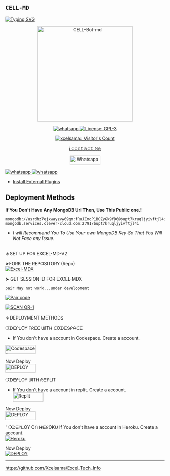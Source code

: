 ## `CELL-MD`
<div align="left">
<a href="https://git.io/typing-svg"><img src="https://readme-typing-svg.demolab.com?font=Ribeye&size=50&pause=1000&color=fffx00&center=true&width=900&height=100&lines=Hey (*´∇`)ﾉ I'm CELL-MD;Multi+Device+Whatsapp+Bot;Developed+By+EXCEL+AMADI" alt="Typing SVG" /></a>
  


<p align="center">
  <a href="https://chat.whatsapp.com/ERYl3BYeDgj0xlZUssQI9p">
    <img alt="CELL-Bot-md" height="300" src="https://telegra.ph/file/0b803161891c903a5e3a9.jpg">
  </a>
</p>
   <p align="center">
  <a href="https://wa.me//+2347045035241" target="_blank">
    <img alt="whatsapp" src="https://img.shields.io/badge/ Whatsapp -25D366?style=for-the-badge&logo=whatsapp&logoColor=white" />
  </a>
  <a aria-label="Excel_Md is free to use" href="https://chat.whatsapp.com/ERYl3BYeDgj0xlZUssQI9p" target="_blank">
    <img alt="License: GPL-3" src="https://badges.frapsoft.com/os/gpl/gpl.png?v=103)](https://opensource.org/licenses/GPL-3.0/" target="_blank" />
  </a>
   <a aria-label="Excel-MdV2 is free to use" href="https://whatsapp.com/channel/0029VaBcXo4JJhzW9c1uVD2X" target="_blank">
   </p>
<p align="center"><img src="https://profile-counter.glitch.me/{xcelsama}/count.svg" alt="xcelsama:: Visitor's Count" /></p>


<p align="center">ℹ️ 𝙲𝚘𝚗𝚝𝚊𝚌𝚝 𝙼𝚎
  <a
 href="https://wa.me//+2347045035241"></a>


<p align="center">
<a href='https://chat.whatsapp.com/EjCevQuz0IBIlfUUYLPEB4' target="_blank"><img alt='Whatsapp' src='https://img.shields.io/badge/OFFICIAL-GC-h?color=black&style=for-the-badge&logo=whatsapp' width="96.35" height="28"/></a></p>
  <a aria-label="Join our chats" href="https://chat.whatsapp.com/ERYl3BYeDgj0xlZUssQI9p" target="_blank">

   <img alt="whatsapp" src="https://img.shields.io/badge/Join Group-25D366?style=for-the-badge&logo=whatsapp&logoColor=white" />

  </a>

<a aria-label="Join our chats" href="https://wa.me/2347045035241?text=Hi!! Excel, I need Your Help" target="_blank">

   <img alt="whatsapp" src="https://img.shields.io/badge/Bot%20Whatsapp-25D366?style=for-the-badge&logo=whatsapp&logoColor=white" />

</p>



- Install [External Plugins](https://github.com/SamPandey001/Secktor-Plugins)
## Deployment Methods
**If You Don't Have Any MongoDB Url Then, Use This Public one.!**
```
mongodb://usrdhz7ejxwayzvw69qm:fRuJImqP1BOZyGk9fD6@bupt7kruqljyivftjl4i-mongodb.services.clever-cloud.com:2791/bupt7kruqljyivftjl4i
```
- *I will Recommend You To Use Your own MongoDB Key So That You Will Not Face any Issue.*
##

  ＊SET UP FOR EXCEL-MD-V2

    
➤FORK THE REPOSITORY (Repo) 
    <br>
<a href="https://github.com/Xcelsama/Excel-MDX"><img title="Excel-MDX" src="https://img.shields.io/badge/FORK Excel-MD-V2?color=black&style=for-the-badge&logo=stackshare"></a>


➤  GET SESSION  ID FOR EXCEL-MDX
  
    pair May not work...under development 
<a href='https://replit.com/@HopeAmadi/Excel-mdxpaircode' target="_blank"><img alt='Pair code' src='https://img.shields.io/badge/Pair-code-100000?style=for-the-badge&logo=scan&logoColor=white&labelColor=black&color=blue'/></a>

<a href='https://replit.com/@HopeAmadi/EXCEL-MD-QR-SCAN-1?v=1' target="_blank"><img alt='SCAN QR-1' src='https://img.shields.io/badge/Scan_qr-1-100000?style=for-the-badge&logo=scan&logoColor=white&labelColor=black&color=blue'/></a>


＊DEPLOYMENT METHODS

❍ᗪᗴᑭᒪOY  ᖴᖇᗴᗴ ᗯITᕼ ᑕOᗪᗴՏᑭᗩᑕᗴ

- If You don't have a account in Codespace. Create a account.
    <br>
<a href='https://github.com/login?return_to=https%3A%2F%2Fgithub.com%2Fcodespaces' target="_blank"><img alt='Codespaces' src='https://img.shields.io/badge/CREATE-h?color=black&style=for-the-badge&logo=visualstudiocode' width="96.35" height="28"/></a></p>
Now Deploy
    <br>
<a href='https://cautious-goldfish-4j79j464wgxqhwpw.github.dev/' target="_blank"><img alt='DEPLOY' src='https://img.shields.io/badge/DEPLOY -h?color=black&style=for-the-badge&logo=visualstudiocode' width="96.35" height="28"/></a></p>



❍ᗪᗴᑭᒪOY ᗯITᕼ ᖇᗴᑭᒪIT

- If You don't have a account in replit. Create a account.
    <br>
<a href='https://replit.com/signup' target="_blank"><img alt='Replit' src='https://img.shields.io/badge/CREATE-h?color=black&style=for-the-badge&logo=Replit' width="96.35" height="28"/></a></p>
Now Deploy
    <br>
<a href='https://replit.com/@HopeAmadi/EXCEL-MD-V2' target="_blank"><img alt='DEPLOY' src='https://img.shields.io/badge/DEPLOY -h?color=black&style=for-the-badge&logo=Replit' width="96.35" height="28"/></a></p>'
❍ᗪᗴᑭᒪOY Oᑎ ᕼᗴᖇOKᑌ
If You don't have a account in Heroku. Create a account.
    <br>
<a href='https://signup.heroku.com/' target="_blank"><img alt='Heroku' src='https://img.shields.io/badge/-Create-black?style=for-the-badge&logo=heroku&logoColor=white'/></a></p>

  Now Deploy
    <br>
<a href='https://dashboard.heroku.com/new?template=https://github.com/Xcelsama/Excel-MDX' target="_blank"><img alt='DEPLOY' src='https://img.shields.io/badge/-DEPLOY-black?style=for-the-badge&logo=heroku&logoColor=white'/></a>

********************************************
https://github.com/Xcelsama/Excel_Tech_Info